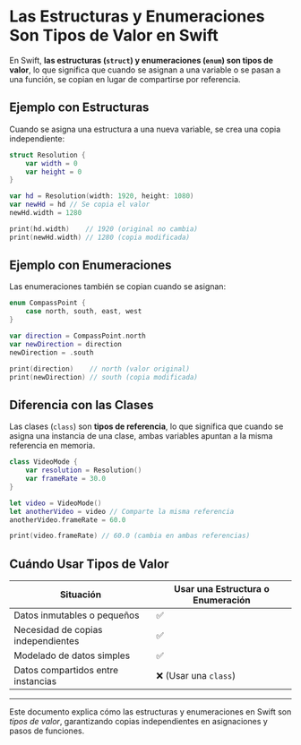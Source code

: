 # Las Estructuras y Enumeraciones Son Tipos de Valor en Swift

En Swift, **las estructuras (`struct`) y enumeraciones (`enum`) son tipos de valor**, lo que significa que cuando se asignan a una variable o se pasan a una función, se copian en lugar de compartirse por referencia.

## Ejemplo con Estructuras

Cuando se asigna una estructura a una nueva variable, se crea una copia independiente:

```swift
struct Resolution {
    var width = 0
    var height = 0
}

var hd = Resolution(width: 1920, height: 1080)
var newHd = hd // Se copia el valor
newHd.width = 1280

print(hd.width)    // 1920 (original no cambia)
print(newHd.width) // 1280 (copia modificada)
```

## Ejemplo con Enumeraciones

Las enumeraciones también se copian cuando se asignan:

```swift
enum CompassPoint {
    case north, south, east, west
}

var direction = CompassPoint.north
var newDirection = direction
newDirection = .south

print(direction)    // north (valor original)
print(newDirection) // south (copia modificada)
```

## Diferencia con las Clases

Las clases (`class`) son **tipos de referencia**, lo que significa que cuando se asigna una instancia de una clase, ambas variables apuntan a la misma referencia en memoria.

```swift
class VideoMode {
    var resolution = Resolution()
    var frameRate = 30.0
}

let video = VideoMode()
let anotherVideo = video // Comparte la misma referencia
anotherVideo.frameRate = 60.0

print(video.frameRate) // 60.0 (cambia en ambas referencias)
```

## Cuándo Usar Tipos de Valor

| **Situación** | **Usar una Estructura o Enumeración** |
|--------------|---------------------------------|
| Datos inmutables o pequeños | ✅ |
| Necesidad de copias independientes | ✅ |
| Modelado de datos simples | ✅ |
| Datos compartidos entre instancias | ❌ (Usar una `class`) |

---

Este documento explica cómo las estructuras y enumeraciones en Swift son *tipos de valor*, garantizando copias independientes en asignaciones y pasos de funciones.

